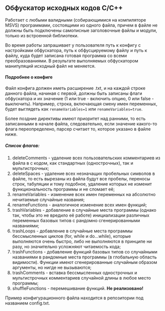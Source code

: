 ## Обфускатор исходных кодов C/C++

Работает с любыми валидными (собирающимися на компиляторе MSVS) программами, состоящими из одного файла, причем в файле не должны быть подключены самописные заголовочные файлы и модули, только из встроенной библиотеки. 

Во время работы запрашивает у пользователя путь к конфигу с настройками обфускатора, путь к обфусцируемому файлу и путь к файлу, куда будет записана готовая программа со всеми преобразованиями. В результате выполняемых обфускатором манипуляций исходный файл не меняется.

#### Подробнее о конфиге

Файл конфига должен иметь расширение .txt, и на каждой строке данного файла, начиная с первой, должны быть записаны флаги обфускатора и их значение (1 или true - включить опцию, 0 или false - выключить). Например, строка, включающая смену имен переменных, будет выглядеть как `renameVariables=1` или `renameVariables=true`.

Более поздние директивы имеют приоритет над ранними, то есть записанными в начале файла, следовательно, если значение какого-то флага переопределено, парсер считает то, которое указано в файле ниже.

##### Список флагов:

1. deleteComments - удаление всех пользовательских комментариев из файла в с кодом, как стандартных (однострочных), так и мультистрочных;
2. deleteSpaces - удаление всех незначащих пробельных символов в файле, то есть вырезаны из файла будут все пробелы, переносы строк, табуляции и тому подобное, удаление которых не изменит функциональность программы и не сломает её;
3. renameVariables - изменение всех имен переменных на абсолютно нечитаемые случайные названия;
4. renameFunctions - аналогичное изменение всех имен функций;
5. trashVariables - добавление в случайные места программы (однако так, чтобы это не вредило её работе) инициализации различных переменных базовых типов с рандомно сгенерированными названиями;
6. trashLoops - добавление в случайные места программы бессмысленных циклов (for, while и do...while), которые выполняются очень быстро, либо не выполняются в принципе ни разу, но значительно усложняют читаемость кода;
7. trashFunctions - добавление функций базовых типов со случайными названиями в рандомные места программы (в глобальную область видимости). Функции имеют сгенерированные случайным образом аргументы, но нигде не вызываются;
8. trashComments - вставка бессмысленных однострочных и мультистрочных комментариев случайной длины в любое место программы;
9. shuffleFunctions - перемешивание функций. **Не реализовано!**



Пример конфигурационного файла находится в репозитории под названием config.txt.